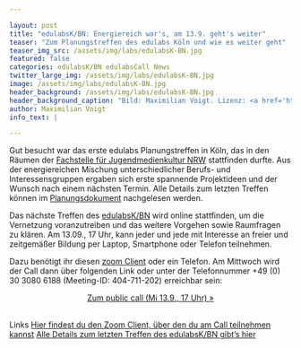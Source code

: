 ```yaml
---

layout: post
title: "edulabsK/BN: Energiereich war's, am 13.9. geht's weiter"
teaser: "Zum Planungstreffen des edulabs Köln und wie es weiter geht"
teaser_img_src: /assets/img/labs/edulabsK-BN.jpg
featured: false
categories: edulabsK/BN edulabsCall News
twitter_large_img: /assets/img/labs/edulabsK-BN.jpg
image: /assets/img/labs/edulabsK-BN.jpg
header_background: /assets/img/labs/edulabsK-BN.jpg
header_background_caption: "Bild: Maximilian Voigt. Lizenz: <a href='https://creativecommons.org/licenses/by/4.0/'>CC-BY 4.0</a>"
author: Maximilian Voigt
info_text: |

---
```


Gut besucht war das erste edulabs Planungstreffen in Köln, das in den Räumen der [Fachstelle für Jugendmedienkultur NRW](http://jugendmedienkultur-nrw.de/) stattfinden durfte. Aus der energiereichen Mischung unterschiedlicher Berufs- und Interessensgruppen ergaben sich erste spannende Projektideen und der Wunsch nach einem nächsten Termin. Alle Details zum letzten Treffen können im [Planungsdokument](https://hackmd.io/EYDg7AjAzALAJgUwLRWAJgKxJlAnANiWAGM04kQQIEwAGXNAQ2KgSA) nachgelesen werden.

Das nächste Treffen des [edulabsK/BN](/labs/edulabsk-bn) wird online stattfinden, um die Vernetzung voranzutreiben und das weitere Vorgehen sowie Raumfragen zu klären. Am 13.09., 17 Uhr, kann jeder und jede mit Interesse an freier und zeitgemäßer Bildung per Laptop, Smartphone oder Telefon teilnehmen.

Dazu benötigt ihr diesen [zoom Client](https://zoom.us/download#client_4meeting) oder ein Telefon. Am Mittwoch wird der Call dann über folgenden Link oder unter der Telefonnummer +49 (0) 30 3080 6188 (Meeting-ID: 404-711-202) erreichbar sein:
<center><a class="btn btn-lg btn-default"
 href="https://zoom.us/j/404711202"
 role="button">Zum public call (Mi 13.9., 17 Uhr) »</a></center><br>



<p class="link-list">
<span class="link-list-headline">Links</span>
<a class="external-link" href="https://zoom.us/download#client_4meeting" target="_blank">Hier findest du den Zoom Client, über den du am Call teilnehmen kannst</a>
<a class="external-link" href="https://hackmd.io/EYDg7AjAzALAJgUwLRWAJgKxJlAnANiWAGM04kQQIEwAGXNAQ2KgSA" target="_blank">Alle Details zum letzten Treffen des edulabsK/BN gibt’s hier</a>
</p>





